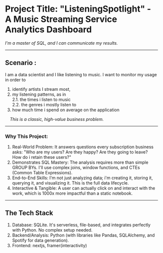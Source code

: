 # Project Title: "ListeningSpotlight" - A Music Streaming Service Analytics Dashboard 

_I'm a master of SQL, and I can communicate my results._

---
## Scenario : 
I am a data scientist and I like listening to music. I want to monitor my usage in order to 
1. identify artists I stream most,
2. my listening patterns, as in  
  2.1. the times i listen to music  
  2.2. the genres i mostly listen to  
3. how much time i spend on average on the application

&nbsp;&nbsp;&nbsp;&nbsp;_This is a classic, high-value business problem._

---
### Why This Project:
1. Real-World Problem: It answers questions every subscription business asks: "Who are my users? Are they happy? Are they going to leave? How do i retain these users?"
2. Demonstrates SQL Mastery: The analysis requires more than simple GROUP BYs. I'll use complex joins, window functions, and CTEs (Common Table Expressions).
3. End-to-End Skills: I'm not just analyzing data; i'm creating it, storing it, querying it, and visualizing it. This is the full data lifecycle.
4. Interactive & Tangible: A user can actually click on and interact with the work, which is 1000x more impactful than a static notebook.

---
## The Tech Stack
1. Database: SQLite. It's serverless, file-based, and integrates perfectly with Python. No complex setup needed.
2. Backend/Analysis: Python (with libraries like Pandas, SQLAlchemy, and Spotify for data generation).
3. Frontend: nextjs, framer(interactivity)
